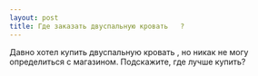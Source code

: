 ```yaml
---
layout: post 
title: Где заказать двуспальную кровать   ? 
--- 
```

Давно хотел купить двуспальную кровать   , но никак не могу определиться с магазином. Подскажите, где лучше купить?